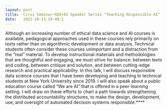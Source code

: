 ```yaml
---
layout: post
title:  Cirss Seminar–RDS+AI Speaker Series "Teaching Responsible AI"
date:   2021-10-13 18:49:1
---
```

Although an increasing number of ethical data science and AI courses is available, pedagogical approaches used in these courses rely primarily on texts rather than on algorithmic development or data analysis. Technical students often consider these courses unimportant and a distraction from the “real” material. To develop instructional materials and methodologies that are thoughtful and engaging, we must strive for balance: between texts and coding, between critique and solution, and between cutting-edge research and practical applicability. In this talk, I will discuss responsible data science courses that I have been developing and teaching to technical students at New York University since 2019. I will also speak about a public education course called “We are AI” that is offered in a peer-learning setting. I will draw on these efforts to chart a path towards strengthening the distributed accountability structures, to make the design, development, use, and oversight of automated decision systems responsible.****
